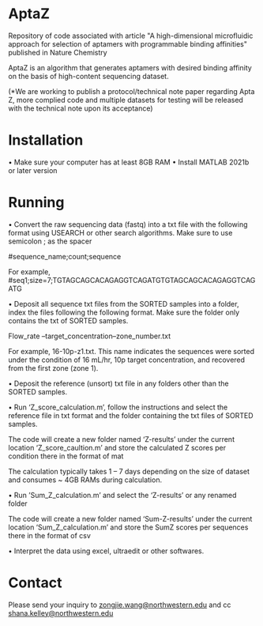 # AptaZ

Repository of code associated with article "A high-dimensional microfluidic approach for
selection of aptamers with programmable binding affinities" published in Nature Chemistry

AptaZ is an algorithm that generates aptamers with desired binding affinity on the basis of high-content sequencing dataset.

(*We are working to publish a protocol/technical note paper regarding Apta Z, more complied code and multiple datasets for testing will be released with the technical note upon its acceptance) 

# Installation
•	Make sure your computer has at least 8GB RAM
•	Install MATLAB 2021b or later version

# Running
•	Convert the raw sequencing data (fastq) into a txt file with the following format using USEARCH or other search algorithms. Make sure to use semicolon ; as the spacer

#sequence_name;count;sequence

For example, #seq1;size=7;TGTAGCAGCACAGAGGTCAGATGTGTAGCAGCACAGAGGTCAGATG

•	Deposit all sequence txt files from the SORTED samples into a folder, index the files following the following format. Make sure the folder only contains the txt of SORTED samples.

Flow_rate –target_concentration–zone_number.txt

For example, 16-10p-z1.txt.
This name indicates the sequences were sorted under the condition of 16 mL/hr, 10p target concentration, and recovered from the first zone (zone 1).

•	Deposit the reference (unsort) txt file in any folders other than the SORTED samples.

•	Run ‘Z_score_calculation.m’, follow the instructions and select the reference file in txt format and the folder containing the txt files of SORTED samples.

The code will create a new folder named ‘Z-results’ under the current location ‘Z_score_caultion.m’ and store the calculated Z scores per condition there in the format of mat

The calculation typically takes 1 – 7 days depending on the size of dataset and consumes ~ 4GB RAMs during calculation.

•	Run ’Sum_Z_calculation.m’ and select the ‘Z-results’ or any renamed folder

The code will create a new folder named ‘Sum-Z-results’ under the current location ‘Sum_Z_calculation.m’ and store the SumZ scores per sequences there in the format of csv

•	Interpret the data using excel, ultraedit or other softwares.

# Contact
Please send your inquiry to zongjie.wang@northwestern.edu and cc shana.kelley@northwestern.edu
